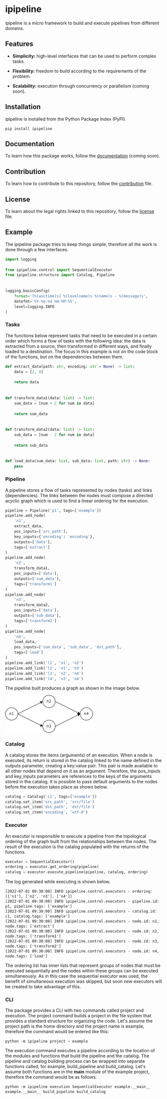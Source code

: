 # **ipipeline**

ipipeline is a micro framework to build and execute pipelines from different domains.

## **Features**

- **Simplicity:** high-level interfaces that can be used to perform complex tasks.

- **Flexibility:** freedom to build according to the requirements of the problem.

- **Scalability:** execution through concurrency or parallelism (coming soon).

## **Installation**

ipipeline is installed from the Python Package Index (PyPI).

```shell
pip install ipipeline
```

## **Documentation**

To learn how this package works, follow the [documentation]() (coming soon).

## **Contribution**

To learn how to contribute to this repository, follow the [contribution](https://github.com/novaenext/ipipeline/blob/master/CONTRIBUTING.md) file.

## **License**

To learn about the legal rights linked to this repository, follow the [license](https://github.com/novaenext/ipipeline/blob/master/LICENSE.md) file.

## **Example**

The ipipeline package tries to keep things simple, therefore all the work is done through a few interfaces.

```python
import logging

from ipipeline.control import SequentialExecutor
from ipipeline.structure import Catalog, Pipeline


logging.basicConfig(
    format='[%(asctime)s] %(levelname)s %(name)s - %(message)s', 
    datefmt='%Y-%m-%d %H:%M:%S', 
    level=logging.INFO
)
```

### **Tasks**

The functions below represent tasks that need to be executed in a certain order which forms a flow of tasks with the following idea: the data is extracted from a source, then transformed in different ways, and finally loaded to a destination. The focus in this example is not on the code block of the functions, but on the dependencies between them.

```python
def extract_data(path: str, encoding: str = None) -> list:
    data = [2, 4]

    return data


def transform_data1(data: list) -> list:
    sum_data = [num + 2 for num in data]

    return sum_data


def transform_data2(data: list) -> list:
    sub_data = [num - 2 for num in data]

    return sub_data


def load_data(sum_data: list, sub_data: list, path: str) -> None:
    pass
```

### **Pipeline**

A pipeline stores a flow of tasks represented by nodes (tasks) and links (dependencies). The links between the nodes must compose a directed acyclic graph which is used to find a linear ordering for the execution.

```python
pipeline = Pipeline('p1', tags=['example'])
pipeline.add_node(
    'n1', 
    extract_data, 
    pos_inputs=['src_path'], 
    key_inputs={'encoding': 'encoding'}, 
    outputs=['data'], 
    tags=['extract']
)
pipeline.add_node(
    'n2', 
    transform_data1, 
    pos_inputs=['data'], 
    outputs=['sum_data'], 
    tags=['transform1']
)
pipeline.add_node(
    'n3', 
    transform_data2, 
    pos_inputs=['data'], 
    outputs=['sub_data'], 
    tags=['transform2']
)
pipeline.add_node(
    'n4', 
    load_data, 
    pos_inputs=['sum_data', 'sub_data', 'dst_path'], 
    tags=['load']
)
pipeline.add_link('l1', 'n1', 'n2')
pipeline.add_link('l2', 'n1', 'n3')
pipeline.add_link('l3', 'n2', 'n4')
pipeline.add_link('l4', 'n3', 'n4')
```

The pipeline built produces a graph as shown in the image below.

![graph](https://github.com/novaenext/ipipeline/blob/master/images/graph.png)

### **Catalog**

A catalog stores the items (arguments) of an execution. When a node is executed, its return is stored in the catalog linked to the name defined in the outputs parameter, creating a key:value pair. This pair is made available to all other nodes that depend on it as an argument. Therefore, the pos_inputs and key_inputs parameters are references to the keys of the arguments stored in the catalog. It is possible to pass default arguments to the nodes before the execution takes place as shown below.

```python
catalog = Catalog('c1', tags=['example'])
catalog.set_item('src_path', 'src/file')
catalog.set_item('dst_path', 'dst/file')
catalog.set_item('encoding', 'utf-8') 
```

### **Executor**

An executor is responsible to execute a pipeline from the topological ordering of the graph built from the relationships between the nodes. The result of the execution is the catalog populated with the returns of the functions.

```python
executor = SequentialExecutor()
ordering = executor.get_ordering(pipeline)
catalog = executor.execute_pipeline(pipeline, catalog, ordering)
```

The log generated while executing is shown below.

```shell
[2022-07-01 09:30:00] INFO ipipeline.control.executors - ordering: [['n1'], ['n2', 'n3'], ['n4']]
[2022-07-01 09:30:00] INFO ipipeline.control.executors - pipeline.id: p1, pipeline.tags: ['example']
[2022-07-01 09:30:00] INFO ipipeline.control.executors - catalog.id: c1, catalog.tags: ['example']
[2022-07-01 09:30:00] INFO ipipeline.control.executors - node.id: n1, node.tags: ['extract']
[2022-07-01 09:30:00] INFO ipipeline.control.executors - node.id: n2, node.tags: ['transform1']
[2022-07-01 09:30:00] INFO ipipeline.control.executors - node.id: n3, node.tags: ['transform2']
[2022-07-01 09:30:00] INFO ipipeline.control.executors - node.id: n4, node.tags: ['load']
```

The ordering list has inner lists that represent groups of nodes that must be executed sequentially and the nodes within these groups can be executed simultaneously. As in this case the sequential executor was used, the benefit of simultaneous execution was skipped, but soon new executors will be created to take advantage of this.

### **CLI**

The package provides a CLI with two commands called project and execution. The project command builds a project in the file system that provides a standard structure for organizing the code. Let's assume the project path is the home directory and the project name is example, therefore the command would be entered like this:

```shell
python -m ipipeline project ~ example
```

The execution command executes a pipeline according to the location of the modules and functions that build the pipeline and the catalog. The pipeline and catalog building process can be wrapped into separate functions called, for example, build_pipeline and build_catalog. Let's assume both functions are in the __main__ module of the example project, therefore the command would be as follows:

```shell
python -m ipipeline execution SequentialExecutor example.__main__ example.__main__ build_pipeline build_catalog
```
